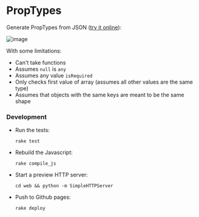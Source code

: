 # PropTypes

Generate PropTypes from JSON ([try it online](http://rmosolgo.github.io/prop-types)):

![image](https://cloud.githubusercontent.com/assets/2231765/14688299/f31173f2-070f-11e6-94cd-0f864f8ec528.png)

With some limitations:

- Can't take functions
- Assumes `null` is `any`
- Assumes any value `isRequired`
- Only checks first value of array (assumes all other values are the same type)
- Assumes that objects with the same keys are meant to be the same shape

### Development

- Run the tests:

  ```
  rake test
  ```

- Rebuild the Javascript:

  ```
  rake compile_js
  ```

- Start a preview HTTP server:

  ```
  cd web && python -m SimpleHTTPServer
  ```

- Push to Github pages:

  ```
  rake deploy
  ```
